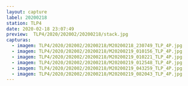 ```yaml
---
layout: capture
label: 20200218
station: TLP4
date: 2020-02-18 23:07:49
preview:  TLP4/2020/202002/20200218/stack.jpg
capturas:
  - imagem: TLP4/2020/202002/20200218/M20200218_230749_TLP_4P.jpg
  - imagem: TLP4/2020/202002/20200218/M20200219_010156_TLP_4P.jpg
  - imagem: TLP4/2020/202002/20200218/M20200219_010221_TLP_4P.jpg
  - imagem: TLP4/2020/202002/20200218/M20200219_012548_TLP_4P.jpg
  - imagem: TLP4/2020/202002/20200218/M20200219_043259_TLP_4P.jpg
  - imagem: TLP4/2020/202002/20200218/M20200219_082043_TLP_4P.jpg
---
```


